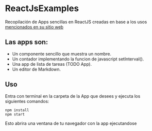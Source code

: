# ReactJsExamples
Recopilación de Apps sencillas en ReactJS creadas en base a los usos [mencionados en su sitio web ](https://facebook.github.io/react/)

## Las apps son:
* Un componente sencillo que muestra un nombre.
* Un contador implementando la funcion de javascript setInterval().
* Una app de lista de tareas (TODO App).
* Un editor de Markdown.

## Uso
Entra con terminal en la carpeta de la App que desees y ejecuta los siguientes comandos:
 ```
 npm install 
 npm start
 ```
 Esto abrira una ventana de tu navegador con la app ejecutandose